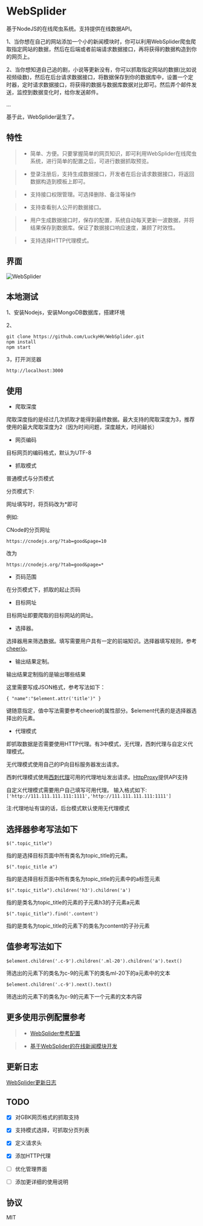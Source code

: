 WebSplider
===============

基于NodeJS的在线爬虫系统。支持提供在线数据API。

1、当你想在自己的网站添加一个小的新闻模块时，你可以利用WebSplider爬虫爬取指定网站的数据，然后在后端或者前端请求数据接口，再将获得的数据构造到你的网页上。

2、当你想知道自己追的剧，小说等更新没有，你可以抓取指定网站的数据(比如说视频级数)，然后在后台请求数据接口，将数据保存到你的数据库中，设置一个定时器，定时请求数据接口，将获得的数据与数据库数据对比即可。然后弄个邮件发送，监控到数据变化时，给你发送邮件。

...

基于此，WebSplider诞生了。

## 特性

> * 简单、方便。只要掌握简单的网页知识，即可利用WebSplider在线爬虫系统，进行简单的配置之后，可进行数据抓取预览。

> * 登录注册后，支持生成数据接口，开发者在后台请求数据接口，将返回数据构造到模板上即可。

> * 支持接口权限管理。可选择删除、备注等操作

> * 支持查看别人公开的数据接口。

> * 用户生成数据接口时，保存的配置，系统自动每天更新一波数据，并将结果保存到数据库。保证了数据接口响应速度，兼顾了时效性。

> * 支持选择HTTP代理模式。



## 界面
![WebSplider](https://docmobile.cn/upload/image/plain/1007976278856437760.jpg )


## 本地测试
1、安装Nodejs，安装MongoDB数据库，搭建环境

2、
```
git clone https://github.com/LuckyHH/WebSplider.git
npm install
npm start
```

3，打开浏览器
```
http://localhost:3000
```

## 使用

+ 爬取深度

爬取深度指的是经过几次抓取才能得到最终数据。最大支持的爬取深度为3，推荐使用的最大爬取深度为2（因为时间问题，深度越大，时间越长）  

+ 网页编码

目标网页的编码格式，默认为UTF-8

+ 抓取模式

普通模式与分页模式

分页模式下:

网址填写时，将页码改为*即可

例如:

CNode的分页网址

```https://cnodejs.org/?tab=good&page=10```

改为

```https://cnodejs.org/?tab=good&page=*```

+ 页码范围

在分页模式下，抓取的起止页码

+ 目标网址

目标网址即要爬取的目标网站的网址。


+ 选择器。

选择器用来筛选数据。填写需要用户具有一定的前端知识。选择器填写规则，参考[cheerio](https://www.npmjs.com/package/cheerio)。


+ 输出结果定制。 

输出结果定制指的是输出哪些结果

这里需要写成JSON格式，参考写法如下：

```{ "name":"$element.attr('title')" }```


键随意指定，值中写法需要参考cheerio的属性部分。$element代表的是选择器选择出的元素。

+ 代理模式

即抓取数据是否需要使用HTTP代理。有3中模式，无代理，西刺代理与自定义代理模式。

无代理模式使用自己的IP向目标服务器发出请求。

西刺代理模式使用[西刺代理](http://www.xicidaili.com/)可用的代理地址发出请求。[HttpProxy](http://httpproxy.docmobile.cn)提供API支持

自定义代理模式需要用户自己填写可用代理。
输入格式如下:
```['http://111.111.111.111:1111','http://111.111.111.111:1111']```

注:代理地址有误的话，后台模式默认使用无代理模式


## 选择器参考写法如下

```$(".topic_title")```

指的是选择目标页面中所有类名为topic_title的元素。


```$(".topic_title a")```

指的是选择目标页面中所有类名为topic_title的元素中的a标签元素


```$(".topic_title").children('h3').children('a')```

指的是类名为topic_title的元素的子元素h3的子元素a元素


```$(".topic_title").find('.content')```


指的是类名为topic_title的元素下的类名为content的子孙元素


## 值参考写法如下

```$element.children('.c-9').children('.ml-20').children('a').text()```

筛选出的元素下的类名为c-9的元素下的类名ml-20下的a元素中的文本



```$element.children('.c-9').next().text()```

筛选出的元素下的类名为c-9的元素下一个元素的文本内容



## 更多使用示例配置参考

> * [WebSplider参考配置](https://docmobile.cn/artical_detiail/luckyhh/1528369921460)

> * [基于WebSplider的在线新闻模块开发](https://www.docmobile.cn/artical_detiail/luckyhh/1528989508215)


## 更新日志

[WebSplider更新日志](https://www.docmobile.cn/artical_detiail/luckyhh/1530767352093)


## TODO
- [x] 对GBK网页格式的抓取支持
- [x] 支持模式选择，可抓取分页列表
- [x] 定义请求头
- [x] 添加HTTP代理
- [ ] 优化管理界面
- [ ] 添加更详细的使用说明
  

## 协议

MIT



